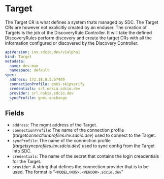 # Target
The Target CR is what defines a system thats managed by SDC. The Target CRs are however not explicitly created by an enduser.
The creation of Targets is the job of the DiscoveryRule Controller. It will take the defined DiscoveryRules perform discovery and create the target CRs with all the information configured or discovered by the Discovery Controller.

```yaml
apiVersion: inv.sdcio.dev/v1alpha1
kind: Target
metadata:
  name: dev-man
  namespace: default
spec:
  address: 172.18.0.5:57400
  connectionProfile: gnmi-skipverify
  credentials: srl.nokia.sdcio.dev
  provider: srl.nokia.sdcio.dev
  syncProfile: gnmi-onchange
```

## Fields
* `address`: The mgmt address of the Target.
* `connectionProfile`: The name of the connection profile (_targetconnectionprofiles.inv.sdcio.dev_) used to connect to the Target.
* `syncProfile`: The name of the connection profile (_targetsyncprofiles.inv.sdcio.dev_) used to sync  config from the Target into SDC.
* `credentials`: The name of the secret that contains the login creadentials for the Target.
* `provider`: A string that defines the connection provider that is to be used. The format is "`<MODEL/NOS>.<VENDOR>.sdcio.dev`"
